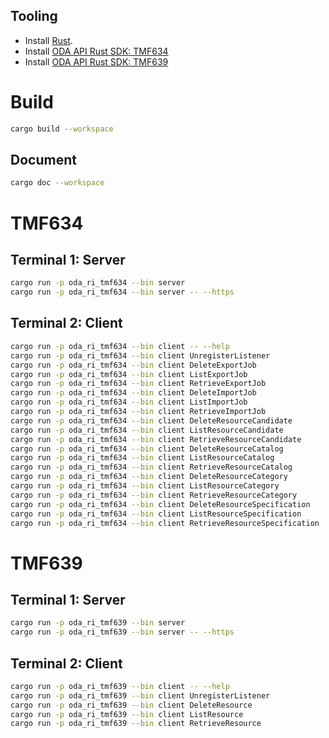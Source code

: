 ## Tooling
* Install [Rust](https://www.rust-lang.org/tools/install).
* Install [ODA API Rust SDK: TMF634](https://github.com/oda-components/oda-api-sdk-rust#tmf634)
* Install [ODA API Rust SDK: TMF639](https://github.com/oda-components/oda-api-sdk-rust#tmf639)

# Build
```bash
cargo build --workspace
```

## Document
```bash
cargo doc --workspace
```

# TMF634
## Terminal 1: Server
```bash
cargo run -p oda_ri_tmf634 --bin server
cargo run -p oda_ri_tmf634 --bin server -- --https
```

## Terminal 2: Client
```bash
cargo run -p oda_ri_tmf634 --bin client -- --help
cargo run -p oda_ri_tmf634 --bin client UnregisterListener
cargo run -p oda_ri_tmf634 --bin client DeleteExportJob
cargo run -p oda_ri_tmf634 --bin client ListExportJob
cargo run -p oda_ri_tmf634 --bin client RetrieveExportJob
cargo run -p oda_ri_tmf634 --bin client DeleteImportJob
cargo run -p oda_ri_tmf634 --bin client ListImportJob
cargo run -p oda_ri_tmf634 --bin client RetrieveImportJob
cargo run -p oda_ri_tmf634 --bin client DeleteResourceCandidate
cargo run -p oda_ri_tmf634 --bin client ListResourceCandidate
cargo run -p oda_ri_tmf634 --bin client RetrieveResourceCandidate
cargo run -p oda_ri_tmf634 --bin client DeleteResourceCatalog
cargo run -p oda_ri_tmf634 --bin client ListResourceCatalog
cargo run -p oda_ri_tmf634 --bin client RetrieveResourceCatalog
cargo run -p oda_ri_tmf634 --bin client DeleteResourceCategory
cargo run -p oda_ri_tmf634 --bin client ListResourceCategory
cargo run -p oda_ri_tmf634 --bin client RetrieveResourceCategory
cargo run -p oda_ri_tmf634 --bin client DeleteResourceSpecification
cargo run -p oda_ri_tmf634 --bin client ListResourceSpecification
cargo run -p oda_ri_tmf634 --bin client RetrieveResourceSpecification
```

# TMF639
## Terminal 1: Server
```bash
cargo run -p oda_ri_tmf639 --bin server
cargo run -p oda_ri_tmf639 --bin server -- --https
```

## Terminal 2: Client
```bash
cargo run -p oda_ri_tmf639 --bin client -- --help
cargo run -p oda_ri_tmf639 --bin client UnregisterListener
cargo run -p oda_ri_tmf639 --bin client DeleteResource
cargo run -p oda_ri_tmf639 --bin client ListResource
cargo run -p oda_ri_tmf639 --bin client RetrieveResource
```

